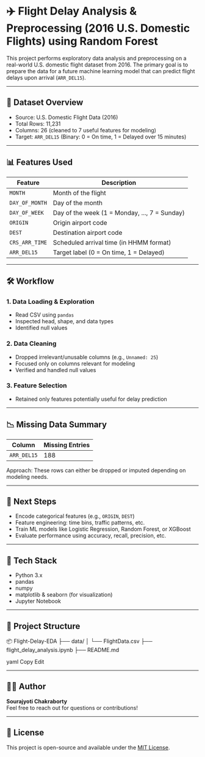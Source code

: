 # ✈️ Flight Delay Analysis & Preprocessing (2016 U.S. Domestic Flights) using Random Forest 

This project performs exploratory data analysis and preprocessing on a real-world U.S. domestic flight dataset from 2016. The primary goal is to prepare the data for a future machine learning model that can predict flight delays upon arrival (`ARR_DEL15`).

---

## 📂 Dataset Overview

- Source: U.S. Domestic Flight Data (2016)
- Total Rows: 11,231
- Columns: 26 (cleaned to 7 useful features for modeling)
- Target: `ARR_DEL15` (Binary: 0 = On time, 1 = Delayed over 15 minutes)

---

## 📊 Features Used

| Feature         | Description                              |
|----------------|------------------------------------------|
| `MONTH`         | Month of the flight                      |
| `DAY_OF_MONTH`  | Day of the month                         |
| `DAY_OF_WEEK`   | Day of the week (1 = Monday, ..., 7 = Sunday) |
| `ORIGIN`        | Origin airport code                      |
| `DEST`          | Destination airport code                 |
| `CRS_ARR_TIME`  | Scheduled arrival time (in HHMM format)  |
| `ARR_DEL15`     | Target label (0 = On time, 1 = Delayed)  |

---

## 🛠️ Workflow

### 1. **Data Loading & Exploration**
- Read CSV using `pandas`
- Inspected head, shape, and data types
- Identified null values

### 2. **Data Cleaning**
- Dropped irrelevant/unusable columns (e.g., `Unnamed: 25`)
- Focused only on columns relevant for modeling
- Verified and handled null values

### 3. **Feature Selection**
- Retained only features potentially useful for delay prediction

---

## 📉 Missing Data Summary

| Column       | Missing Entries |
|--------------|------------------|
| `ARR_DEL15`  | 188              |

Approach: These rows can either be dropped or imputed depending on modeling needs.

---

## 🔮 Next Steps

- Encode categorical features (e.g., `ORIGIN`, `DEST`)
- Feature engineering: time bins, traffic patterns, etc.
- Train ML models like Logistic Regression, Random Forest, or XGBoost
- Evaluate performance using accuracy, recall, precision, etc.

---

## 🧰 Tech Stack

- Python 3.x
- pandas
- numpy
- matplotlib & seaborn (for visualization)
- Jupyter Notebook

---

## 📁 Project Structure

📦 Flight-Delay-EDA
├── data/
│ └── FlightData.csv
├── flight_delay_analysis.ipynb
├── README.md

yaml
Copy
Edit


---

## 🧑‍💻 Author

**Sourajyoti Chakraborty**  
Feel free to reach out for questions or contributions!

---

## 📜 License

This project is open-source and available under the [MIT License](LICENSE).
